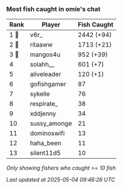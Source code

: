 ### Most fish caught in omie's chat
| Rank | Player | Fish Caught |
|------|--------|-----------|
| 1 🥇  | v6r_  | 2442 (+94) |
| 2 🥈  | ritaaww  | 1713 (+21) |
| 3 🥉  | mangos4u  | 952 (+39) |
| 4  | solahh__  | 601 (+7) |
| 5  | aliveleader  | 120 (+1) |
| 6  | gofishgamer  | 87 |
| 7  | sykelle  | 76 |
| 8  | respirate_  | 38 |
| 9  | xddjenny  | 34 |
| 10  | sussy_amonge  | 21 |
| 11  | dominoswifi  | 13 |
| 12  | haha_been  | 11 |
| 13  | silent11d5  | 10 |

_Only showing fishers who caught >= 10 fish_

_Last updated at 2025-05-04 09:46:26 UTC_